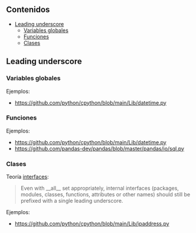 ## Contenidos

- [Leading underscore](#leading-underscore)
  - [Variables globales](#variables-globales)
  - [Funciones](#funciones)
  - [Clases](#clases)

## Leading underscore

### Variables globales

Ejemplos:

- <https://github.com/python/cpython/blob/main/Lib/datetime.py>

### Funciones

Ejemplos:

- <https://github.com/python/cpython/blob/main/Lib/datetime.py>
- <https://github.com/pandas-dev/pandas/blob/master/pandas/io/sql.py>

### Clases

Teoría [interfaces](<https://www.python.org/dev/peps/pep-0008/#public-and-internal-interfaces>):

> Even with \_\_all__ set appropriately, internal interfaces (packages, modules, classes, functions, attributes or other names) should still be prefixed with a single leading underscore.

Ejemplos:

- <https://github.com/python/cpython/blob/main/Lib/ipaddress.py>
